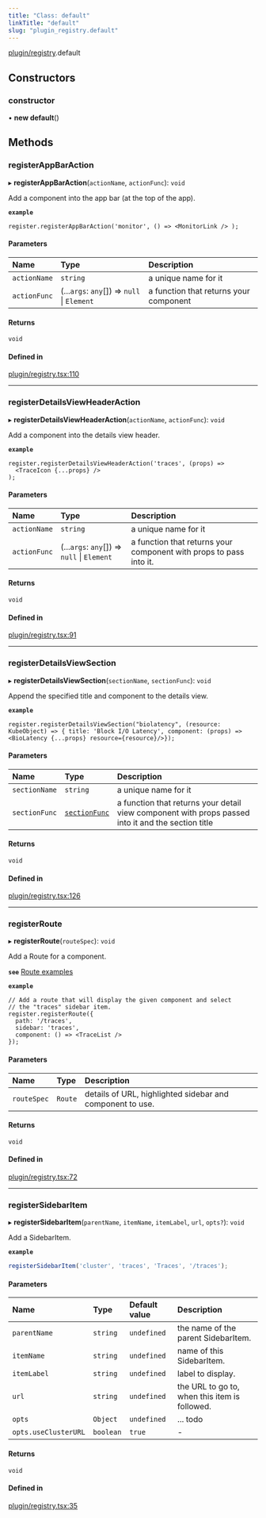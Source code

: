 ```yaml
---
title: "Class: default"
linkTitle: "default"
slug: "plugin_registry.default"
---
```


[plugin/registry](../modules/plugin_registry.md).default

## Constructors

### constructor

• **new default**()

## Methods

### registerAppBarAction

▸ **registerAppBarAction**(`actionName`, `actionFunc`): `void`

Add a component into the app bar (at the top of the app).

**`example`**

```JSX
register.registerAppBarAction('monitor', () => <MonitorLink /> );
```

#### Parameters

| Name | Type | Description |
| :------ | :------ | :------ |
| `actionName` | `string` | a unique name for it |
| `actionFunc` | (...`args`: `any`[]) => ``null`` \| `Element` | a function that returns your component |

#### Returns

`void`

#### Defined in

[plugin/registry.tsx:110](https://github.com/kinvolk/headlamp/blob/32b8f38/frontend/src/plugin/registry.tsx#L110)

___

### registerDetailsViewHeaderAction

▸ **registerDetailsViewHeaderAction**(`actionName`, `actionFunc`): `void`

Add a component into the details view header.

**`example`**

```JSX
register.registerDetailsViewHeaderAction('traces', (props) =>
  <TraceIcon {...props} />
);
```

#### Parameters

| Name | Type | Description |
| :------ | :------ | :------ |
| `actionName` | `string` | a unique name for it |
| `actionFunc` | (...`args`: `any`[]) => ``null`` \| `Element` | a function that returns your component                     with props to pass into it. |

#### Returns

`void`

#### Defined in

[plugin/registry.tsx:91](https://github.com/kinvolk/headlamp/blob/32b8f38/frontend/src/plugin/registry.tsx#L91)

___

### registerDetailsViewSection

▸ **registerDetailsViewSection**(`sectionName`, `sectionFunc`): `void`

Append the specified title and component to the details view.

**`example`**

```JSX
register.registerDetailsViewSection("biolatency", (resource: KubeObject) => { title: 'Block I/O Latency', component: (props) => <BioLatency {...props} resource={resource}/>});
```

#### Parameters

| Name | Type | Description |
| :------ | :------ | :------ |
| `sectionName` | `string` | a unique name for it |
| `sectionFunc` | [`sectionFunc`](../modules/plugin_registry.md#sectionfunc) | a function that returns your detail view component with props                      passed into it and the section title |

#### Returns

`void`

#### Defined in

[plugin/registry.tsx:126](https://github.com/kinvolk/headlamp/blob/32b8f38/frontend/src/plugin/registry.tsx#L126)

___

### registerRoute

▸ **registerRoute**(`routeSpec`): `void`

Add a Route for a component.

**`see`** [Route examples](https://github.com/kinvolk/headlamp/blob/main/frontend/src/lib/router.tsx)

**`example`**

```JSX
// Add a route that will display the given component and select
// the "traces" sidebar item.
register.registerRoute({
  path: '/traces',
  sidebar: 'traces',
  component: () => <TraceList />
});
```

#### Parameters

| Name | Type | Description |
| :------ | :------ | :------ |
| `routeSpec` | `Route` | details of URL, highlighted sidebar and component to use. |

#### Returns

`void`

#### Defined in

[plugin/registry.tsx:72](https://github.com/kinvolk/headlamp/blob/32b8f38/frontend/src/plugin/registry.tsx#L72)

___

### registerSidebarItem

▸ **registerSidebarItem**(`parentName`, `itemName`, `itemLabel`, `url`, `opts?`): `void`

Add a SidebarItem.

**`example`**

```javascript
registerSidebarItem('cluster', 'traces', 'Traces', '/traces');
```

#### Parameters

| Name | Type | Default value | Description |
| :------ | :------ | :------ | :------ |
| `parentName` | `string` | `undefined` | the name of the parent SidebarItem. |
| `itemName` | `string` | `undefined` | name of this SidebarItem. |
| `itemLabel` | `string` | `undefined` | label to display. |
| `url` | `string` | `undefined` | the URL to go to, when this item is followed. |
| `opts` | `Object` | `undefined` | ... todo |
| `opts.useClusterURL` | `boolean` | `true` | - |

#### Returns

`void`

#### Defined in

[plugin/registry.tsx:35](https://github.com/kinvolk/headlamp/blob/32b8f38/frontend/src/plugin/registry.tsx#L35)
